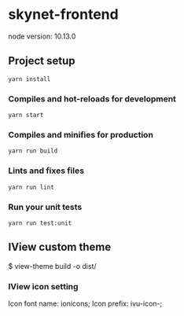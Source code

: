 # skynet-frontend

node version: 10.13.0

## Project setup
```
yarn install
```

### Compiles and hot-reloads for development
```
yarn start
```

### Compiles and minifies for production
```
yarn run build
```

### Lints and fixes files
```
yarn run lint
```

### Run your unit tests
```
yarn run test:unit
```

## IView custom theme
$ view-theme build -o dist/

### IView icon setting
Icon font name: ionicons;
Icon prefix: ivu-icon-;
